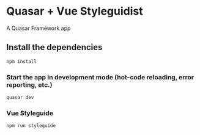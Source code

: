 # Quasar + Vue Styleguidist

A Quasar Framework app

## Install the dependencies
```bash
npm install
```

### Start the app in development mode (hot-code reloading, error reporting, etc.)
```bash
quasar dev
```

### Vue Styleguide
```bash
npm run styleguide
```
